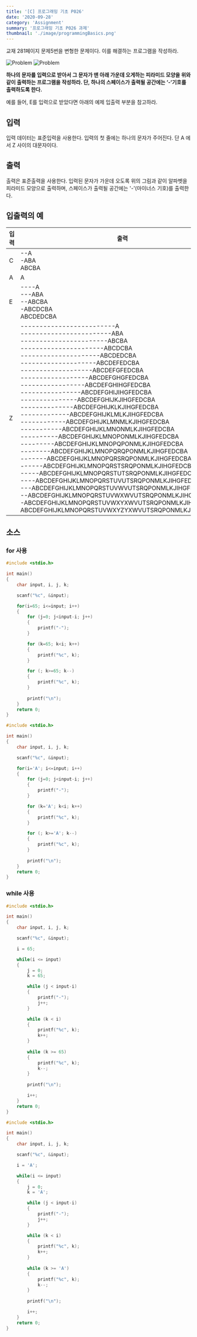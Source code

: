 ```yaml
---
title: '[C] 프로그래밍 기초 P026'
date: '2020-09-28'
category: 'Assignment'
summary: '프로그래밍 기초 P026 과제'
thumbnail: './image/programmingBasics.png'
---
```


교재 281페이지 문제5번을 변형한 문제이다. 이를 해결하는 프로그램을 작성하라.

![Problem](./image/pba/p026-1.jpg)
![Problem](./image/pba/p026-2.jpg)

**하나의 문자를 입력으로 받아서 그 문자가 맨 아래 가운데 오게하는 피라미드 모양을 위와 같이 출력하는 프로그램을 작성하라. 단, 하나의 스페이스가 출력될 공간에는 ‘-‘기호를 출력하도록 한다.**

예를 들어, E를 입력으로 받았다면 아래의 예제 입출력 부분을 참고하라.

## 입력
입력 데이터는 표준입력을 사용한다. 입력의 첫 줄에는 하나의 문자가 주어진다. 단 A 에서 Z 사이의 대문자이다.

## 출력
출력은 표준출력을 사용한다. 입력된 문자가 가운데 오도록 위의 그림과 같이 알파벳을 피라미드 모양으로 출력하며, 스페이스가 출력될 공간에는 '\-'(마이너스 기호)를 출력한다.

## 입출력의 예

|입력|출력|
|---|---|
|C|\-\-A<br>\-ABA<br>ABCBA|
|A|A|
|E|\-\-\-\-A<br>\-\-\-ABA<br>\-\-ABCBA<br>\-ABCDCBA<br>ABCDEDCBA|
|Z|\-\-\-\-\-\-\-\-\-\-\-\-\-\-\-\-\-\-\-\-\-\-\-\-\-A<br>\-\-\-\-\-\-\-\-\-\-\-\-\-\-\-\-\-\-\-\-\-\-\-\-ABA<br>\-\-\-\-\-\-\-\-\-\-\-\-\-\-\-\-\-\-\-\-\-\-\-ABCBA<br>\-\-\-\-\-\-\-\-\-\-\-\-\-\-\-\-\-\-\-\-\-\-ABCDCBA<br>\-\-\-\-\-\-\-\-\-\-\-\-\-\-\-\-\-\-\-\-\-ABCDEDCBA<br>\-\-\-\-\-\-\-\-\-\-\-\-\-\-\-\-\-\-\-\-ABCDEFEDCBA<br>\-\-\-\-\-\-\-\-\-\-\-\-\-\-\-\-\-\-\-ABCDEFGFEDCBA<br>\-\-\-\-\-\-\-\-\-\-\-\-\-\-\-\-\-\-ABCDEFGHGFEDCBA<br>\-\-\-\-\-\-\-\-\-\-\-\-\-\-\-\-\-ABCDEFGHIHGFEDCBA<br>\-\-\-\-\-\-\-\-\-\-\-\-\-\-\-\-ABCDEFGHIJIHGFEDCBA<br>\-\-\-\-\-\-\-\-\-\-\-\-\-\-\-ABCDEFGHIJKJIHGFEDCBA<br>\-\-\-\-\-\-\-\-\-\-\-\-\-\-ABCDEFGHIJKLKJIHGFEDCBA<br>\-\-\-\-\-\-\-\-\-\-\-\-\-ABCDEFGHIJKLMLKJIHGFEDCBA<br>\-\-\-\-\-\-\-\-\-\-\-\-ABCDEFGHIJKLMNMLKJIHGFEDCBA<br>\-\-\-\-\-\-\-\-\-\-\-ABCDEFGHIJKLMNONMLKJIHGFEDCBA<br>\-\-\-\-\-\-\-\-\-\-ABCDEFGHIJKLMNOPONMLKJIHGFEDCBA<br>\-\-\-\-\-\-\-\-\-ABCDEFGHIJKLMNOPQPONMLKJIHGFEDCBA<br>\-\-\-\-\-\-\-\-ABCDEFGHIJKLMNOPQRQPONMLKJIHGFEDCBA<br>\-\-\-\-\-\-\-ABCDEFGHIJKLMNOPQRSRQPONMLKJIHGFEDCBA<br>\-\-\-\-\-\-ABCDEFGHIJKLMNOPQRSTSRQPONMLKJIHGFEDCBA<br>\-\-\-\-\-ABCDEFGHIJKLMNOPQRSTUTSRQPONMLKJIHGFEDCBA<br>\-\-\-\-ABCDEFGHIJKLMNOPQRSTUVUTSRQPONMLKJIHGFEDCBA<br>\-\-\-ABCDEFGHIJKLMNOPQRSTUVWVUTSRQPONMLKJIHGFEDCBA<br>\-\-ABCDEFGHIJKLMNOPQRSTUVWXWVUTSRQPONMLKJIHGFEDCBA<br>\-ABCDEFGHIJKLMNOPQRSTUVWXYXWVUTSRQPONMLKJIHGFEDCBA<br>ABCDEFGHIJKLMNOPQRSTUVWXYZYXWVUTSRQPONMLKJIHGFEDCBA|

## 소스

### for 사용

```c
#include <stdio.h>

int main()
{
    char input, i, j, k;

    scanf("%c", &input);

    for(i=65; i<=input; i++)
    {
        for (j=0; j<input-i; j++)
	    {
		    printf("-");
	    }

        for (k=65; k<i; k++)
        {
            printf("%c", k);
        }

        for (; k>=65; k--)
        {
            printf("%c", k);
        }
        
        printf("\n");
    }
    return 0;
}
```

```c
#include <stdio.h>

int main()
{
    char input, i, j, k;

    scanf("%c", &input);

    for(i='A'; i<=input; i++)
    {
        for (j=0; j<input-i; j++)
	    {
		    printf("-");
	    }

        for (k='A'; k<i; k++)
        {
            printf("%c", k);
        }

        for (; k>='A'; k--)
        {
            printf("%c", k);
        }
        
        printf("\n");
    }
    return 0;
}
```

### while 사용

```c
#include <stdio.h>

int main()
{
    char input, i, j, k;

    scanf("%c", &input);

    i = 65;

    while(i <= input)
    {
        j = 0;
        k = 65;

        while (j < input-i)
        {
            printf("-");
            j++;
        }

        while (k < i)
        {
            printf("%c", k);
            k++;
        }
        
        while (k >= 65)
        {
            printf("%c", k);
            k--;
        }
        
        printf("\n");

        i++;
    }
    return 0;
}
```

```c
#include <stdio.h>

int main()
{
    char input, i, j, k;

    scanf("%c", &input);

    i = 'A';

    while(i <= input)
    {
        j = 0;
        k = 'A';

        while (j < input-i)
        {
            printf("-");
            j++;
        }

        while (k < i)
        {
            printf("%c", k);
            k++;
        }
        
        while (k >= 'A')
        {
            printf("%c", k);
            k--;
        }
        
        printf("\n");

        i++;
    }
    return 0;
}
```